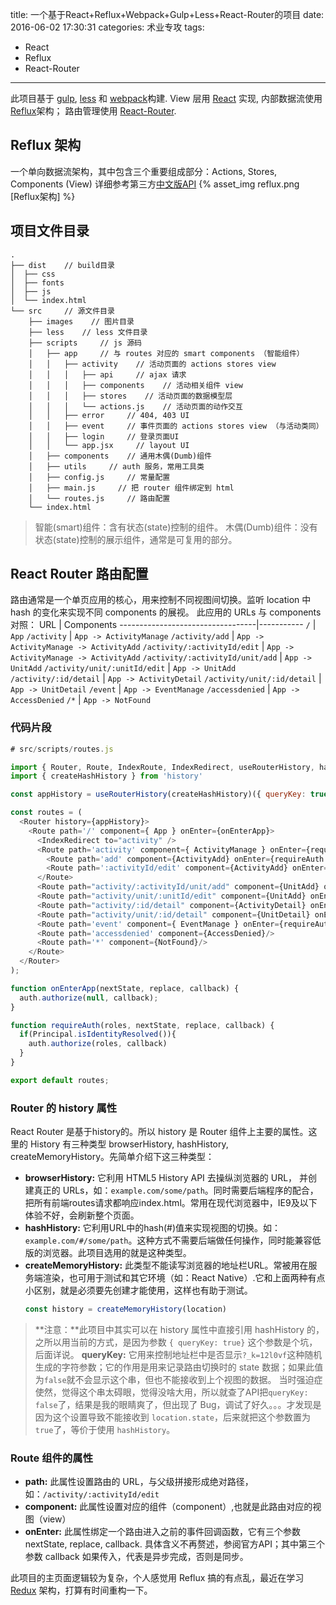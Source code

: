 title: 一个基于React+Reflux+Webpack+Gulp+Less+React-Router的项目
date: 2016-06-02 17:30:31
categories: 术业专攻
tags:
- React
- Reflux
- React-Router
---

此项目基于 [gulp](https://github.com/gulpjs/gulp), [less](https://github.com/less/) 和 [webpack](https://github.com/webpack/webpack)构建. View 层用 [React](https://github.com/facebook/react) 实现, 内部数据流使用  [Reflux](https://github.com/spoike/refluxjs)架构； 路由管理使用 [React-Router](https://github.com/rackt/react-router).
<!-- more -->

## Reflux 架构
一个单向数据流架构，其中包含三个重要组成部分：Actions, Stores, Components (View)
详细参考第三方[中文版API](https://segmentfault.com/a/1190000002793786)
{% asset_img reflux.png [Reflux架构] %}

## 项目文件目录

```
.
├── dist    // build目录
│  ├── css
│  ├── fonts
│  ├── js
│  └── index.html
└── src     // 源文件目录
    ├── images    // 图片目录
    ├── less    // less 文件目录
    ├── scripts     // js 源码
    │   ├── app     // 与 routes 对应的 smart components （智能组件）
    │   │   ├── activity    // 活动页面的 actions stores view
    │   │   │   ├── api     // ajax 请求
    │   │   │   ├── components    // 活动相关组件 view
    │   │   │   ├── stores    // 活动页面的数据模型层
    │   │   │   └── actions.js    // 活动页面的动作交互
    │   │   ├── error     // 404, 403 UI
    │   │   ├── event     // 事件页面的 actions stores view （与活动类同）
    │   │   ├── login     // 登录页面UI
    │   │   └── app.jsx     // layout UI
    │   ├── components    // 通用木偶(Dumb)组件
    │   ├── utils     // auth 服务，常用工具类
    │   ├── config.js     // 常量配置
    │   ├── main.js     // 把 router 组件绑定到 html
    │   └── routes.js     // 路由配置
    └── index.html
```
> 智能(smart)组件：含有状态(state)控制的组件。
> 木偶(Dumb)组件：没有状态(state)控制的展示组件，通常是可复用的部分。

## React Router 路由配置

路由通常是一个单页应用的核心，用来控制不同视图间切换。监听 location 中 hash 的变化来实现不同 components 的展视。
此应用的 URLs 与 components 对照：
URL                               | Components
----------------------------------|-----------
`/`                               | `App`
`/activity`                       | `App -> ActivityManage`
`/activity/add`                   | `App -> ActivityManage -> ActivityAdd`
`/activity/:activityId/edit`      | `App -> ActivityManage -> ActivityAdd`
`/activity/:activityId/unit/add`  | `App -> UnitAdd`
`/activity/unit/:unitId/edit`     | `App -> UnitAdd`
`/activity/:id/detail`            | `App -> ActivityDetail`
`/activity/unit/:id/detail`       | `App -> UnitDetail`
`/event`                          | `App -> EventManage`
`/accessdenied`                   | `App -> AccessDenied`
`/*`                              | `App -> NotFound`

### 代码片段
```js
# src/scripts/routes.js

import { Router, Route, IndexRoute, IndexRedirect, useRouterHistory, hashHistory } from 'react-router';
import { createHashHistory } from 'history'

const appHistory = useRouterHistory(createHashHistory)({ queryKey: true });

const routes = (
  <Router history={appHistory}>
    <Route path='/' component={ App } onEnter={onEnterApp}>
      <IndexRedirect to="activity" />
      <Route path='activity' component={ ActivityManage } onEnter={requireAuth.bind(this, roles.activity)} >
        <Route path='add' component={ActivityAdd} onEnter={requireAuth.bind(this, roles.activity)} />
        <Route path=':activityId/edit' component={ActivityAdd} onEnter={requireAuth.bind(this, roles.activity)} />
      </Route>
      <Route path="activity/:activityId/unit/add" component={UnitAdd} onEnter={requireAuth.bind(this, roles.activity)}></Route>
      <Route path="activity/unit/:unitId/edit" component={UnitAdd} onEnter={requireAuth.bind(this, roles.activity)}></Route>
      <Route path="activity/:id/detail" component={ActivityDetail} onEnter={requireAuth.bind(this, roles.activity)}></Route>
      <Route path="activity/unit/:id/detail" component={UnitDetail} onEnter={requireAuth.bind(this, roles.activity)}></Route>
      <Route path='event' component={ EventManage } onEnter={requireAuth.bind(this, roles.event)} />
      <Route path='accessdenied' component={AccessDenied}/>
      <Route path='*' component={NotFound}/>
    </Route>
  </Router>
);

function onEnterApp(nextState, replace, callback) {
  auth.authorize(null, callback);
}

function requireAuth(roles, nextState, replace, callback) {
  if(Principal.isIdentityResolved()){
    auth.authorize(roles, callback)
  }
}

export default routes;
```
### Router 的 history 属性
React Router 是基于history的。所以 history 是 Router 组件上主要的属性。这里的 History 有三种类型 browserHistory, hashHistory, createMemoryHistory。先简单介绍下这三种类型：
* **browserHistory:** 它利用 HTML5 History API 去操纵浏览器的 URL， 并创建真正的 URLs，如：`example.com/some/path`。同时需要后端程序的配合，把所有前端routes请求都响应index.html。常用在现代浏览器中，IE9及以下体验不好，会刷新整个页面。
* **hashHistory:** 它利用URL中的hash(#)值来实现视图的切换。如：`example.com/#/some/path`。这种方式不需要后端做任何操作，同时能兼容低版的浏览器。此项目选用的就是这种类型。
* **createMemoryHistory:** 此类型不能读写浏览器的地址栏URL。常被用在服务端渲染，也可用于测试和其它环境（如：React Native）.它和上面两种有点小区别，就是必须要先创建才能使用，这样也有助于测试。
   ```js
   const history = createMemoryHistory(location)
   ```
> **注意：**此项目中其实可以在 history 属性中直接引用 hashHistory 的，之所以用当前的方式，是因为参数 `{ queryKey: true}` 这个参数是个坑，后面详说。
> **queryKey:** 它用来控制地址栏中是否显示`?_k=12l0vf`这种随机生成的字符参数；它的作用是用来记录路由切换时的 state 数据；如果此值为`false`就不会显示这个串，但也不能接收到上个视图的数据。
> 当时强迫症使然，觉得这个串太碍眼，觉得没啥大用，所以就查了API把`queryKey: false`了，结果是我的眼睛爽了，但出现了 Bug，调试了好久。。。才发现是因为这个设置导致不能接收到 `location.state`，后来就把这个参数置为 `true`了，等价于使用 `hashHistory`。

### Route 组件的属性
* __path:__ 此属性设置路由的 URL，与父级拼接形成绝对路径，如：`/activity/:activityId/edit`
* __component:__ 此属性设置对应的组件（component）,也就是此路由对应的视图（view）
* __onEnter:__ 此属性绑定一个路由进入之前的事件回调函数，它有三个参数 nextState, replace, callback. 具体含义不再赘述，参阅官方API；其中第三个参数 callback 如果传入，代表是异步完成，否则是同步。

此项目的主页面逻辑较为复杂，个人感觉用 Reflux 搞的有点乱，最近在学习 [Redux](http://redux.js.org/) 架构，打算有时间重构一下。


